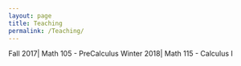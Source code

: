 ```yaml
---
layout: page
title: Teaching
permalink: /Teaching/
---
```



Fall 2017| Math 105 - PreCalculus
Winter 2018| Math 115 - Calculus I
